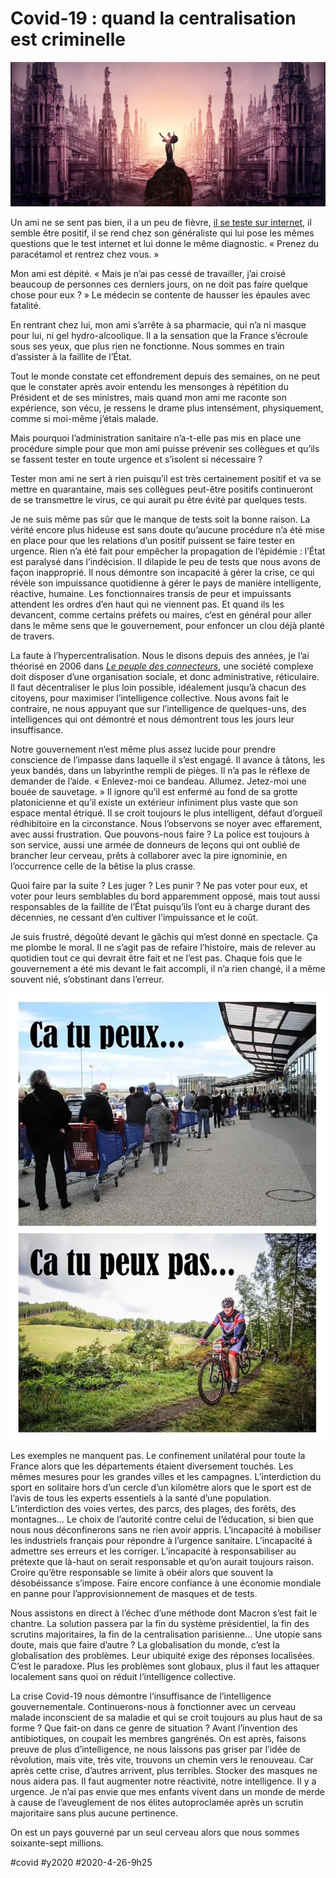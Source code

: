 # Covid-19 : quand la centralisation est criminelle

![Image par Stefan Keller de Pixabay](_i/building-5022475_1920.webp)

Un ami ne se sent pas bien, il a un peu de fièvre, [il se teste sur internet](https://maladiecoronavirus.fr/), il semble être positif, il se rend chez son généraliste qui lui pose les mêmes questions que le test internet et lui donne le même diagnostic. « Prenez du paracétamol et rentrez chez vous. »

Mon ami est dépité. « Mais je n’ai pas cessé de travailler, j’ai croisé beaucoup de personnes ces derniers jours, on ne doit pas faire quelque chose pour eux ? » Le médecin se contente de hausser les épaules avec fatalité.

En rentrant chez lui, mon ami s’arrête à sa pharmacie, qui n’a ni masque pour lui, ni gel hydro-alcoolique. Il a la sensation que la France s’écroule sous ses yeux, que plus rien ne fonctionne. Nous sommes en train d’assister à la faillite de l’État.

Tout le monde constate cet effondrement depuis des semaines, on ne peut que le constater après avoir entendu les mensonges à répétition du Président et de ses ministres, mais quand mon ami me raconte son expérience, son vécu, je ressens le drame plus intensément, physiquement, comme si moi-même j’étais malade.

Mais pourquoi l’administration sanitaire n’a-t-elle pas mis en place une procédure simple pour que mon ami puisse prévenir ses collègues et qu’ils se fassent tester en toute urgence et s’isolent si nécessaire ?

Tester mon ami ne sert à rien puisqu’il est très certainement positif et va se mettre en quarantaine, mais ses collègues peut-être positifs continueront de se transmettre le virus, ce qui aurait pu être évité par quelques tests.

Je ne suis même pas sûr que le manque de tests soit la bonne raison. La vérité encore plus hideuse est sans doute qu’aucune procédure n’a été mise en place pour que les relations d’un positif puissent se faire tester en urgence. Rien n’a été fait pour empêcher la propagation de l’épidémie : l’État est paralysé dans l’indécision. Il dilapide le peu de tests que nous avons de façon inapproprié. Il nous démontre son incapacité à gérer la crise, ce qui révèle son impuissance quotidienne à gérer le pays de manière intelligente, réactive, humaine. Les fonctionnaires transis de peur et impuissants attendent les ordres d’en haut qui ne viennent pas. Et quand ils les devancent, comme certains préfets ou maires, c’est en général pour aller dans le même sens que le gouvernement, pour enfoncer un clou déjà planté de travers.

La faute à l’hypercentralisation. Nous le disons depuis des années, je l’ai théorisé en 2006 dans *[Le peuple des connecteurs](../../page/le-peuple-des-connecteurs)*, une société complexe doit disposer d’une organisation sociale, et donc administrative, réticulaire. Il faut décentraliser le plus loin possible, idéalement jusqu’à chacun des citoyens, pour maximiser l’intelligence collective. Nous avons fait le contraire, ne nous appuyant que sur l’intelligence de quelques-uns, des intelligences qui ont démontré et nous démontrent tous les jours leur insuffisance.

Notre gouvernement n’est même plus assez lucide pour prendre conscience de l’impasse dans laquelle il s’est engagé. Il avance à tâtons, les yeux bandés, dans un labyrinthe rempli de pièges. Il n’a pas le réflexe de demander de l’aide. « Enlevez-moi ce bandeau. Allumez. Jetez-moi une bouée de sauvetage. » Il ignore qu’il est enfermé au fond de sa grotte platonicienne et qu’il existe un extérieur infiniment plus vaste que son espace mental étriqué. Il se croit toujours le plus intelligent, défaut d’orgueil rédhibitoire en la circonstance. Nous l’observons se noyer avec effarement, avec aussi frustration. Que pouvons-nous faire ? La police est toujours à son service, aussi une armée de donneurs de leçons qui ont oublié de brancher leur cerveau, prêts à collaborer avec la pire ignominie, en l’occurrence celle de la bêtise la plus crasse.

Quoi faire par la suite ? Les juger ? Les punir ? Ne pas voter pour eux, et voter pour leurs semblables du bord apparemment opposé, mais tout aussi responsables de la faillite de l’État puisqu’ils l’ont eu à charge durant des décennies, ne cessant d’en cultiver l’impuissance et le coût.

Je suis frustré, dégoûté devant le gâchis qui m’est donné en spectacle. Ça me plombe le moral. Il ne s’agit pas de refaire l’histoire, mais de relever au quotidien tout ce qui devrait être fait et ne l’est pas. Chaque fois que le gouvernement a été mis devant le fait accompli, il n’a rien changé, il a même souvent nié, s’obstinant dans l’erreur.

![L’injonction paradoxale](_i/fbparadoxe.webp)

Les exemples ne manquent pas. Le confinement unilatéral pour toute la France alors que les départements étaient diversement touchés. Les mêmes mesures pour les grandes villes et les campagnes. L’interdiction du sport en solitaire hors d’un cercle d’un kilomètre alors que le sport est de l’avis de tous les experts essentiels à la santé d’une population. L’interdiction des voies vertes, des parcs, des plages, des forêts, des montagnes… Le choix de l’autorité contre celui de l’éducation, si bien que nous nous déconfinerons sans ne rien avoir appris. L’incapacité à mobiliser les industriels français pour répondre à l’urgence sanitaire. L’incapacité à admettre ses erreurs et les corriger. L’incapacité à responsabiliser au prétexte que là-haut on serait responsable et qu’on aurait toujours raison. Croire qu’être responsable se limite à obéir alors que souvent la désobéissance s’impose. Faire encore confiance à une économie mondiale en panne pour l’approvisionnement de masques et de tests.

Nous assistons en direct à l’échec d’une méthode dont Macron s’est fait le chantre. La solution passera par la fin du système présidentiel, la fin des scrutins majoritaires, la fin de la centralisation parisienne… Une utopie sans doute, mais que faire d’autre ? La globalisation du monde, c’est la globalisation des problèmes. Leur ubiquité exige des réponses localisées. C’est le paradoxe. Plus les problèmes sont globaux, plus il faut les attaquer localement sans quoi on réduit l’intelligence collective.

La crise Covid-19 nous démontre l’insuffisance de l’intelligence gouvernementale. Continuerons-nous à fonctionner avec un cerveau malade inconscient de sa maladie et qui se croit toujours au plus haut de sa forme ? Que fait-on dans ce genre de situation ? Avant l’invention des antibiotiques, on coupait les membres gangrénés. On est après, faisons preuve de plus d’intelligence, ne nous laissons pas griser par l’idée de révolution, mais vite, très vite, trouvons un chemin vers le renouveau. Car après cette crise, d’autres arrivent, plus terribles. Stocker des masques ne nous aidera pas. Il faut augmenter notre réactivité, notre intelligence. Il y a urgence. Je n’ai pas envie que mes enfants vivent dans un monde de merde à cause de l’aveuglement de nos élites autoproclamée après un scrutin majoritaire sans plus aucune pertinence.

On est un pays gouverné par un seul cerveau alors que nous sommes soixante-sept millions.

#covid #y2020 #2020-4-26-9h25
